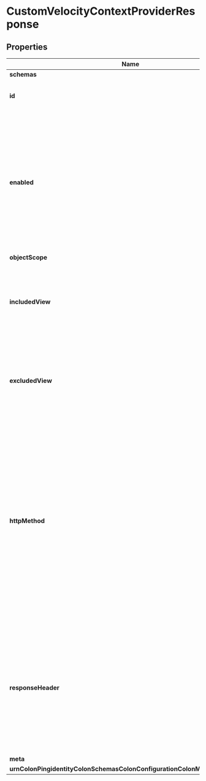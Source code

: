 

# CustomVelocityContextProviderResponse


## Properties

| Name | Type | Description | Notes |
|------------ | ------------- | ------------- | -------------|
|**schemas** | **List&lt;EnumcustomVelocityContextProviderSchemaUrn&gt;** |  |  |
|**id** | **String** | Name of the Velocity Context Provider |  |
|**enabled** | **Boolean** | Indicates whether this Velocity Context Provider is enabled. If set to &#39;false&#39; this Velocity Context Provider will not contribute context content for any requests. |  [optional] |
|**objectScope** | **EnumvelocityContextProviderObjectScopeProp** |  |  [optional] |
|**includedView** | **List&lt;String&gt;** | The name of a view for which this Velocity Context Provider will contribute content. |  [optional] |
|**excludedView** | **List&lt;String&gt;** | The name of a view for which this Velocity Context Provider will not contribute content. |  [optional] |
|**httpMethod** | **List&lt;String&gt;** | Specifies the set of HTTP methods handled by this Velocity Context Provider, which will perform actions necessary to fulfill the request before updating the context for the response. The values of this property are not case-sensitive. |  [optional] |
|**responseHeader** | **List&lt;String&gt;** | Specifies HTTP header fields and values added to response headers for template page requests to which this Velocity Context Provider contributes content. |  [optional] |
|**meta** | [**MetaMeta**](MetaMeta.md) |  |  [optional] |
|**urnColonPingidentityColonSchemasColonConfigurationColonMessagesColon20** | [**MetaUrnPingidentitySchemasConfigurationMessages20**](MetaUrnPingidentitySchemasConfigurationMessages20.md) |  |  [optional] |



